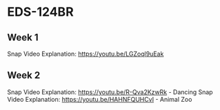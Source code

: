 # EDS-124BR

## Week 1
Snap Video Explanation: https://youtu.be/LGZoql9uEak
<br>

## Week 2
Snap Video Explanation: https://youtu.be/R-Qva2KzwRk - Dancing
Snap Video Explanation: https://youtu.be/HAHNFQUHCvI - Animal Zoo
